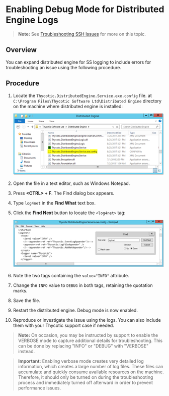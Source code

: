 [title]: # (Enabling Debug Mode for Distributed Engine Logs)
[tags]: # (Distributed Engines,troubleshooting,debug mode)
[priority]: # (1000)

# Enabling Debug Mode for Distributed Engine Logs

> **Note:** See [Troubleshooting SSH Issues](../ssh-issues/index.md) for more on this topic.

## Overview

You can expand distributed engine for SS logging to include errors for troubleshooting an issue using the following procedure.

## Procedure

1. Locate the `Thycotic.DistributedEngine.Service.exe.config` file. at `C:\Program Files\Thycotic Software Ltd\Distributed Engine` directory on the machine where distributed engine is installed:

   ![image-20201218141343142](images/image-20201218141343142.png)

1. Open the file in a text editor, such as Windows Notepad.

1. Press **\<CTRL\> + F**. The Find dialog box appears.

1. Type `log4net` in the **Find What** text box.

1. Click the **Find Next** button to locate the `<log4net>` tag:

   ![image-20201218142046274](images/image-20201218142046274.png)

1. Note the two tags containing the `value="INFO"` attribute.

1. Change the `INFO` value to `DEBUG` in both tags, retaining the quotation marks.

1. Save the file.

1. Restart the distributed engine. Debug mode is now enabled.

1. Reproduce or investigate the issue using the logs. You can also include them with your Thycotic support case if needed.

> **Note:** On occasion, you may be instructed by support to enable the VERBOSE mode to capture additional details for troubleshooting. This can be done by replacing "INFO" or "DEBUG" with "VERBOSE" instead.  

> **Important:** Enabling verbose mode creates very detailed log information, which creates a large number of log files. These files can accumulate and quickly consume available resources on the machine. Therefore, it should only be turned on during the troubleshooting process and immediately turned off afterward in order to prevent performance issues.

 